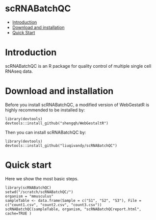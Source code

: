 scRNABatchQC
==========
* [Introduction](#introduction)
* [Download and installation](#download)
* [Quick Start](#example)

<a name="introduction"/>

# Introduction

scRNABatchQC is an R package for quality control of multiple single cell RNAseq data.

<a name="download"/>

# Download and installation

Before you install scRNABatchQC, a modified version of WebGestatR is highly recommended to be installed by:

	library(devtools)
	devtools::install_github("shengqh/WebGestaltR")

Then you can install scRNABatchQC by:

	library(devtools)
	devtools::install_github("liuqivandy/scRNABatchQC")
  
<a name="example"/>

# Quick start

Here we show the most basic steps.

	library(scRNABatchQC)
	setwd("/scratch/scRNABatchQC/")
	organism = "mmusculus"
	sampleTable <- data.frame(Sample = c("S1", "S2", "S3"), File = c("count1.csv", "count2.csv", "count3.csv"))
	scRNABatchQC(sampleTable, organism, "scRNABatchQCreport.html", cache=TRUE )
